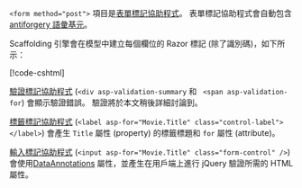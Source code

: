 `<form method="post">` 項目是[表單標記協助程式](xref:mvc/views/working-with-forms#the-form-tag-helper)。 表單標記協助程式會自動包含 [antiforgery 語彙基元](xref:security/anti-request-forgery)。

Scaffolding 引擎會在模型中建立每個欄位的 Razor 標記 (除了識別碼)，如下所示：

[!code-cshtml[](~/tutorials/razor-pages/razor-pages-start/snapshot_sample/RazorPagesMovie/Pages/Movies/Create.cshtml?range=15-20)]

[驗證標記協助程式](xref:mvc/views/working-with-forms#the-validation-tag-helpers) (`<div asp-validation-summary` 和 ` <span asp-validation-for`) 會顯示驗證錯誤。 驗證將於本文稍後詳細討論到。

[標籤標記協助程式](xref:mvc/views/working-with-forms#the-label-tag-helper) (`<label asp-for="Movie.Title" class="control-label"></label>`) 會產生 `Title` 屬性 (property) 的標籤標題和 `for` 屬性 (attribute)。

[輸入標記協助程式](xref:mvc/views/working-with-forms) (`<input asp-for="Movie.Title" class="form-control" />`) 會使用[DataAnnotations](/aspnet/mvc/overview/older-versions/mvc-music-store/mvc-music-store-part-6) 屬性，並產生在用戶端上進行 jQuery 驗證所需的 HTML 屬性。
